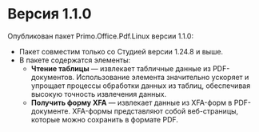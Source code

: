 # Версия 1.1.0

Опубликован пакет Primo.Office.Pdf.Linux версии 1.1.0:
* Пакет совместим только со Студией версии 1.24.8 и выше. 
* В пакете содержатся элементы:
  * **Чтение таблицы** — извлекает табличные данные из PDF-документов. Использование элемента значительно ускоряет и упрощает процессы обработки данных из таблиц, обеспечивая высокую точность извлечения данных.
  * **Получить форму XFA** — извлекает данные из XFA-форм в PDF-документе. XFA-формы представляют собой веб-страницы, которые можно сохранить в формате PDF.


